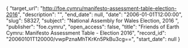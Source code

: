 {
  "target_url": "http://foe.cymru/manifesto-assessment-table-election-2016", 
  "description": "", 
  "end_date": null, 
  "date": "2006-01-01T12:00:00", 
  "slug": 58327, 
  "subject": "National Assembly for Wales Election, 2016 ", 
  "publisher": "foe.cymru", 
  "open_access": false, 
  "title": "Friends of Earth Cymru: Manifesto Assessment Table - Election 2016", 
  "record_id": "20060101T120000/vwpPznaMhTKrKn5PkBu3cg==", 
  "start_date": null
}

